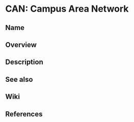 # CAN: Campus Area Network

## Name

## Overview

## Description

## See also

## Wiki

## References
